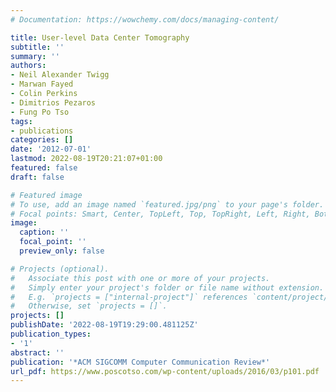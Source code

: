 ```yaml
---
# Documentation: https://wowchemy.com/docs/managing-content/

title: User-level Data Center Tomography
subtitle: ''
summary: ''
authors:
- Neil Alexander Twigg
- Marwan Fayed
- Colin Perkins
- Dimitrios Pezaros
- Fung Po Tso
tags:
- publications
categories: []
date: '2012-07-01'
lastmod: 2022-08-19T20:21:07+01:00
featured: false
draft: false

# Featured image
# To use, add an image named `featured.jpg/png` to your page's folder.
# Focal points: Smart, Center, TopLeft, Top, TopRight, Left, Right, BottomLeft, Bottom, BottomRight.
image:
  caption: ''
  focal_point: ''
  preview_only: false

# Projects (optional).
#   Associate this post with one or more of your projects.
#   Simply enter your project's folder or file name without extension.
#   E.g. `projects = ["internal-project"]` references `content/project/deep-learning/index.md`.
#   Otherwise, set `projects = []`.
projects: []
publishDate: '2022-08-19T19:29:00.481125Z'
publication_types:
- '1'
abstract: ''
publication: '*ACM SIGCOMM Computer Communication Review*'
url_pdf: https://www.poscotso.com/wp-content/uploads/2016/03/p101.pdf
---
```

